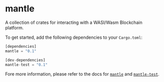 # mantle

A collection of crates for interacting with a WASI/Wasm Blockchain platform.

To get started, add the following dependencies to your `Cargo.toml`:

```rust
[dependencies]
mantle = "0.1"

[dev-dependencies]
mantle-test = "0.1"
```

Fore more information, please refer to the docs for [`mantle`](https://docs.rs/mantle) and [`mantle-test`](https://docs.rs/mantle-test).
